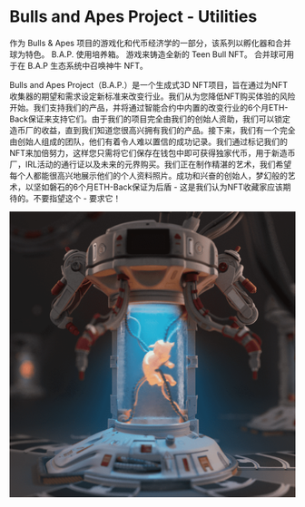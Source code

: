 # Bulls and Apes Project - Utilities

作为 Bulls & Apes 项目的游戏化和代币经济学的一部分，该系列以孵化器和合并球为特色。 B.A.P. 使用培养箱。 游戏来铸造全新的 Teen Bull NFT。 合并球可用于在 B.A.P 生态系统中召唤神牛 NFT。 

Bulls and Apes Project（B.A.P.）是一个生成式3D NFT项目，旨在通过为NFT收集器的期望和需求设定新标准来改变行业。我们从为您降低NFT购买体验的风险开始。我们支持我们的产品，并将通过智能合约中内置的改变行业的6个月ETH-Back保证来支持它们。由于我们的项目完全由我们的创始人资助，我们可以锁定造币厂的收益，直到我们知道您很高兴拥有我们的产品。接下来，我们有一个完全由创始人组成的团队，他们有着令人难以置信的成功记录。我们通过标记我们的NFT来加倍努力，这样您只需将它们保存在钱包中即可获得独家代币，用于新造币厂，IRL活动的通行证以及未来的元界购买。我们正在制作精湛的艺术，我们希望每个人都能很高兴地展示他们的个人资料照片。成功和兴奋的创始人，梦幻般的艺术，以坚如磐石的6个月ETH-Back保证为后盾 - 这是我们认为NFT收藏家应该期待的。不要指望这个 - 要求它！

![nft](unnamed.png)
